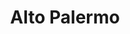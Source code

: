 ---
title: "Alto Palermo"
url: /ciudad-autonoma-de-buenos-aires/alto-palermo/
shop: centro comercial
---